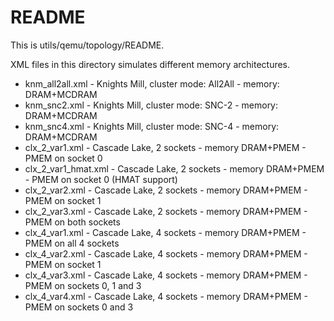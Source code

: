 # README

This is utils/qemu/topology/README.

XML files in this directory simulates different memory architectures.

- knm_all2all.xml - Knights Mill, cluster mode: All2All - memory: DRAM+MCDRAM
- knm_snc2.xml - Knights Mill, cluster mode: SNC-2 - memory: DRAM+MCDRAM
- knm_snc4.xml - Knights Mill, cluster mode: SNC-4 - memory: DRAM+MCDRAM
- clx_2_var1.xml - Cascade Lake, 2 sockets - memory DRAM+PMEM - PMEM on socket 0
- clx_2_var1_hmat.xml - Cascade Lake, 2 sockets - memory DRAM+PMEM - PMEM on socket 0 (HMAT support)
- clx_2_var2.xml - Cascade Lake, 2 sockets - memory DRAM+PMEM - PMEM on socket 1
- clx_2_var3.xml - Cascade Lake, 2 sockets - memory DRAM+PMEM - PMEM on both sockets
- clx_4_var1.xml - Cascade Lake, 4 sockets - memory DRAM+PMEM - PMEM on all 4 sockets
- clx_4_var2.xml - Cascade Lake, 4 sockets - memory DRAM+PMEM - PMEM on socket 1
- clx_4_var3.xml - Cascade Lake, 4 sockets - memory DRAM+PMEM - PMEM on sockets 0, 1 and 3
- clx_4_var4.xml - Cascade Lake, 4 sockets - memory DRAM+PMEM - PMEM on sockets 0 and 3
